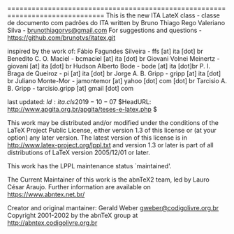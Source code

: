 ==============================================================================
This is the new ITA LateX class - classe de documento com padrões do ITA
written by
             Bruno Thiago Rego Valeriano Silva - brunothiagorvs@gmail.com
                 For suggestions and questions -  https://github.com/brunotvs/itatex.git

inspired by the work of:
             Fábio Fagundes Silveira           -  ffs [at] ita [dot] br
             Benedito C. O. Maciel             -  bcmaciel [at] ita [dot] br
             Giovani Volnei Meinertz           -  giovani [at] ita [dot] br
             Hudson Alberto Bode               -  bode [at] ita [dot]br
             P. I. Braga de Queiroz            -  pi [at] ita [dot] br
             Jorge A. B. Gripp                 -  gripp [at] ita [dot] br
             Juliano Monte-Mor                 -  jamontemor [at] yahoo [dot] com [dot] br
             Tarcisio A. B. Gripp              -  tarcisio.gripp [at] gmail [dot] com

last updated: 
       $Id: ita.cls 2019-10-07$
       $HeadURL: http://www.apgita.org.br/apgita/teses-e-latex.php $

This work may be distributed and/or modified under the
conditions of the LaTeX Project Public License, either version 1.3
of this license or (at your option) any later version.
The latest version of this license is in
  http://www.latex-project.org/lppl.txt
and version 1.3 or later is part of all distributions of LaTeX
version 2005/12/01 or later.

This work has the LPPL maintenance status `maintained'.

The Current Maintainer of this work is the abnTeX2 team, led
by Lauro César Araujo. Further information are available on 
https://www.abntex.net.br/

Creator and original mantainer: Gerald Weber <gweber@codigolivre.org.br>
Copyright 2001-2002 by the abnTeX group at http://abntex.codigolivre.org.br
